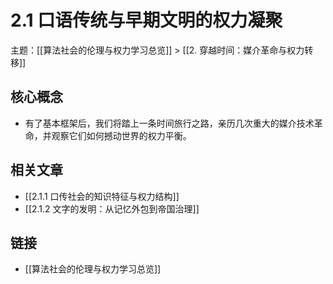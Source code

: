 # 2.1 口语传统与早期文明的权力凝聚

主题：[[算法社会的伦理与权力学习总览]] > [[2. 穿越时间：媒介革命与权力转移]]

## 核心概念

- 有了基本框架后，我们将踏上一条时间旅行之路，亲历几次重大的媒介技术革命，并观察它们如何撼动世界的权力平衡。

## 相关文章

- [[2.1.1 口传社会的知识特征与权力结构]]
- [[2.1.2 文字的发明：从记忆外包到帝国治理]]

## 链接

- [[算法社会的伦理与权力学习总览]]
